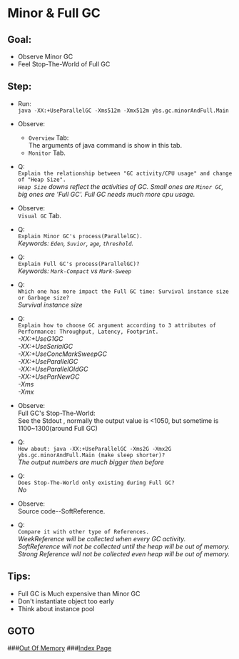 Minor & Full GC
==
Goal:
--
* Observe Minor GC
* Feel Stop-The-World of Full GC


Step:
--
* Run:  
`java -XX:+UseParallelGC -Xms512m -Xmx512m ybs.gc.minorAndFull.Main`
* Observe:  
	 * `Overview` Tab:  
		The arguments of java command is show in this tab.
	 * `Monitor` Tab.
* Q:   
	`Explain the relationship between "GC activity/CPU usage" and change of "Heap Size".`  
	*`Heap Size` downs reflect the activities of GC. Small ones are `Minor GC`, big ones are 'Full GC'. Full GC needs much more cpu usage.*
* Observe:  
	`Visual GC` Tab.
* Q:  
	`Explain Minor GC's process(ParallelGC).`  
	*Keywords: `Eden`, `Suvior`, `age`, `threshold`.*
* Q:  
	`Explain Full GC's process(ParallelGC)?`	  
	*Keywords: `Mark-Compact` vs `Mark-Sweep`*
* Q:  
	`Which one has more impact the Full GC time: Survival instance size or Garbage size?`  
	*Survival instance size*
* Q:  
	`Explain how to choose GC argument according to 3 attributes of Performance: Throughput, Latency, Footprint.`  
	*-XX:+UseG1GC  
	-XX:+UseSerialGC  
	-XX:+UseConcMarkSweepGC  
	-XX:+UseParallelGC  
	-XX:+UseParallelOldGC  
	-XX:+UseParNewGC  
	-Xms  
	-Xmx*
		
* Observe:  
	Full GC's Stop-The-World:  
		See the Stdout , normally the output value is <1050, but sometime is 1100~1300(around Full GC)
* Q:  
	`How about: java -XX:+UseParallelGC -Xms2G -Xmx2G ybs.gc.minorAndFull.Main (make sleep shorter)?`  
	*The output numbers are much bigger then before*
* Q:  
	`Does Stop-The-World only existing during Full GC?`  
	*No*
		
* Observe:  
	Source code--SoftReference.
* Q:  
	`Compare it with other type of References.`  
	*WeekReference will be collected when every GC activity.  
	SoftReference will not be collected until the heap will be out of memory.  
	Strong Reference will not be collected even heap will be out of memory.*


Tips:
--
* Full GC is Much expensive than Minor GC
* Don't instantiate object too early
* Think about instance pool


GOTO
--
###[Out Of Memory](../oom/README.md)
###[Index Page](../../../../../../README.md)
